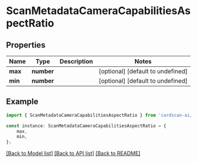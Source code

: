 # ScanMetadataCameraCapabilitiesAspectRatio


## Properties

Name | Type | Description | Notes
------------ | ------------- | ------------- | -------------
**max** | **number** |  | [optional] [default to undefined]
**min** | **number** |  | [optional] [default to undefined]

## Example

```typescript
import { ScanMetadataCameraCapabilitiesAspectRatio } from 'cardscan-ai/typescript';

const instance: ScanMetadataCameraCapabilitiesAspectRatio = {
    max,
    min,
};
```

[[Back to Model list]](../README.md#documentation-for-models) [[Back to API list]](../README.md#documentation-for-api-endpoints) [[Back to README]](../README.md)
